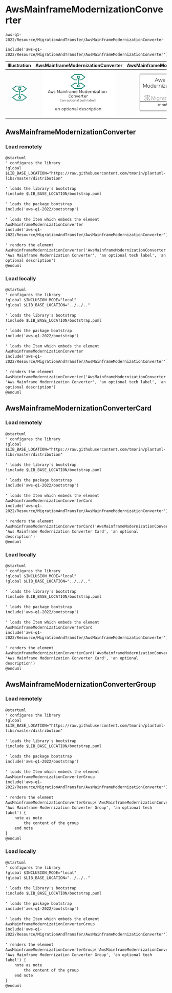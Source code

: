 # AwsMainframeModernizationConverter


```text
aws-q1-2022/Resource/MigrationAndTransfer/AwsMainframeModernizationConverter
```

```text
include('aws-q1-2022/Resource/MigrationAndTransfer/AwsMainframeModernizationConverter')
```



| Illustration | AwsMainframeModernizationConverter | AwsMainframeModernizationConverterCard | AwsMainframeModernizationConverterGroup |
| :---: | :---: | :---: | :---: |
| ![illustration for Illustration](../../../aws-q1-2022/Resource/MigrationAndTransfer/AwsMainframeModernizationConverter.png) | ![illustration for AwsMainframeModernizationConverter](../../../aws-q1-2022/Resource/MigrationAndTransfer/AwsMainframeModernizationConverter.Local.png) | ![illustration for AwsMainframeModernizationConverterCard](../../../aws-q1-2022/Resource/MigrationAndTransfer/AwsMainframeModernizationConverterCard.Local.png) | ![illustration for AwsMainframeModernizationConverterGroup](../../../aws-q1-2022/Resource/MigrationAndTransfer/AwsMainframeModernizationConverterGroup.Local.png) |




## AwsMainframeModernizationConverter

### Load remotely
```plantuml
@startuml
' configures the library
!global $LIB_BASE_LOCATION="https://raw.githubusercontent.com/tmorin/plantuml-libs/master/distribution"

' loads the library's bootstrap
!include $LIB_BASE_LOCATION/bootstrap.puml

' loads the package bootstrap
include('aws-q1-2022/bootstrap')

' loads the Item which embeds the element AwsMainframeModernizationConverter
include('aws-q1-2022/Resource/MigrationAndTransfer/AwsMainframeModernizationConverter')

' renders the element
AwsMainframeModernizationConverter('AwsMainframeModernizationConverter', 'Aws Mainframe Modernization Converter', 'an optional tech label', 'an optional description')
@enduml
```

### Load locally
```plantuml
@startuml
' configures the library
!global $INCLUSION_MODE="local"
!global $LIB_BASE_LOCATION="../../.."

' loads the library's bootstrap
!include $LIB_BASE_LOCATION/bootstrap.puml

' loads the package bootstrap
include('aws-q1-2022/bootstrap')

' loads the Item which embeds the element AwsMainframeModernizationConverter
include('aws-q1-2022/Resource/MigrationAndTransfer/AwsMainframeModernizationConverter')

' renders the element
AwsMainframeModernizationConverter('AwsMainframeModernizationConverter', 'Aws Mainframe Modernization Converter', 'an optional tech label', 'an optional description')
@enduml
```

## AwsMainframeModernizationConverterCard

### Load remotely
```plantuml
@startuml
' configures the library
!global $LIB_BASE_LOCATION="https://raw.githubusercontent.com/tmorin/plantuml-libs/master/distribution"

' loads the library's bootstrap
!include $LIB_BASE_LOCATION/bootstrap.puml

' loads the package bootstrap
include('aws-q1-2022/bootstrap')

' loads the Item which embeds the element AwsMainframeModernizationConverterCard
include('aws-q1-2022/Resource/MigrationAndTransfer/AwsMainframeModernizationConverter')

' renders the element
AwsMainframeModernizationConverterCard('AwsMainframeModernizationConverterCard', 'Aws Mainframe Modernization Converter Card', 'an optional description')
@enduml
```

### Load locally
```plantuml
@startuml
' configures the library
!global $INCLUSION_MODE="local"
!global $LIB_BASE_LOCATION="../../.."

' loads the library's bootstrap
!include $LIB_BASE_LOCATION/bootstrap.puml

' loads the package bootstrap
include('aws-q1-2022/bootstrap')

' loads the Item which embeds the element AwsMainframeModernizationConverterCard
include('aws-q1-2022/Resource/MigrationAndTransfer/AwsMainframeModernizationConverter')

' renders the element
AwsMainframeModernizationConverterCard('AwsMainframeModernizationConverterCard', 'Aws Mainframe Modernization Converter Card', 'an optional description')
@enduml
```

## AwsMainframeModernizationConverterGroup

### Load remotely
```plantuml
@startuml
' configures the library
!global $LIB_BASE_LOCATION="https://raw.githubusercontent.com/tmorin/plantuml-libs/master/distribution"

' loads the library's bootstrap
!include $LIB_BASE_LOCATION/bootstrap.puml

' loads the package bootstrap
include('aws-q1-2022/bootstrap')

' loads the Item which embeds the element AwsMainframeModernizationConverterGroup
include('aws-q1-2022/Resource/MigrationAndTransfer/AwsMainframeModernizationConverter')

' renders the element
AwsMainframeModernizationConverterGroup('AwsMainframeModernizationConverterGroup', 'Aws Mainframe Modernization Converter Group', 'an optional tech label') {
    note as note
        the content of the group
    end note
}
@enduml
```

### Load locally
```plantuml
@startuml
' configures the library
!global $INCLUSION_MODE="local"
!global $LIB_BASE_LOCATION="../../.."

' loads the library's bootstrap
!include $LIB_BASE_LOCATION/bootstrap.puml

' loads the package bootstrap
include('aws-q1-2022/bootstrap')

' loads the Item which embeds the element AwsMainframeModernizationConverterGroup
include('aws-q1-2022/Resource/MigrationAndTransfer/AwsMainframeModernizationConverter')

' renders the element
AwsMainframeModernizationConverterGroup('AwsMainframeModernizationConverterGroup', 'Aws Mainframe Modernization Converter Group', 'an optional tech label') {
    note as note
        the content of the group
    end note
}
@enduml
```

